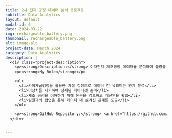 ```yaml
---
title: 2차 전지 공정 데이터 분석 프로젝트
subtitle: Data Analytics
layout: default
modal-id: 6
date: 2024-03-22
img: rechargeable_battery.png
thumbnail: rechargeable_battery.png
alt: image-alt
project-date: March 2024
category: Data Analytics
description: |
  <div class="project-description">
    <p><strong>Description:</strong> 이차전지 제조공정 데이터를 분석하여 불량률 저감 방안을 도출</p>
    <p><strong>My Role</strong></p>

    <ul>
      <li>카이제곱검정을 활용한 가설 검정으로 데이터 간 유의미한 관계 분석</li>
      <li>이상치를 제거하여 정제된 데이터셋 준비</li>
      <li>제조 공정을 이해하기 위해 논문을 검토하고 개선안을 확립</li>
      <li>팀원과의 협업을 통해 데이터 내 숨겨진 관계를 도출</li>
    </ul>

    <p><strong>GitHub Repository:</strong> <a href="https://github.com/HaileysArchives/portfolio_code/tree/main/C2_%EC%9D%B4%EC%B0%A8%EC%A0%84%EC%A7%80" target="_blank">GitHub Link</a></p>
  </div>


---
```

